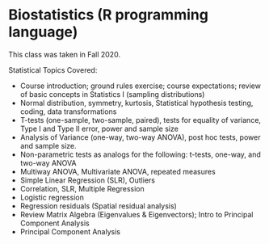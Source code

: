 # Biostatistics (R programming language)
This class was taken in Fall 2020. 

Statistical Topics Covered:
* Course introduction; ground rules exercise; course expectations; review of basic concepts in Statistics I (sampling distributions) 
* Normal distribution, symmetry, kurtosis, Statistical hypothesis testing, coding, data transformations 
* T-tests (one-sample, two-sample, paired), tests for equality of variance, Type I and Type II error, power and sample size
* Analysis of Variance (one-way, two-way ANOVA), post hoc tests, power and sample size.
* Non-parametric tests as analogs for the following: t-tests, one-way, and two-way ANOVA 
* Multiway ANOVA, Multivariate ANOVA, repeated measures
* Simple Linear Regression (SLR), Outliers
* Correlation, SLR, Multiple Regression
* Logistic regression
* Regression residuals (Spatial residual analysis)
* Review Matrix Algebra (Eigenvalues & Eigenvectors); Intro to Principal Component Analysis
* Principal Component Analysis 
